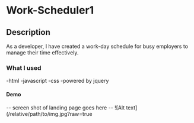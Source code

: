 # Work-Scheduler1

## Description 
As a developer, I have created a work-day schedule for busy employers to manage their time effectively. 

### What I used 
-html 
-javascript 
-css
-powered by jquery 

#### Demo
-- screen shot of landing page goes here --
![Alt text](/relative/path/to/img.jpg?raw=true 